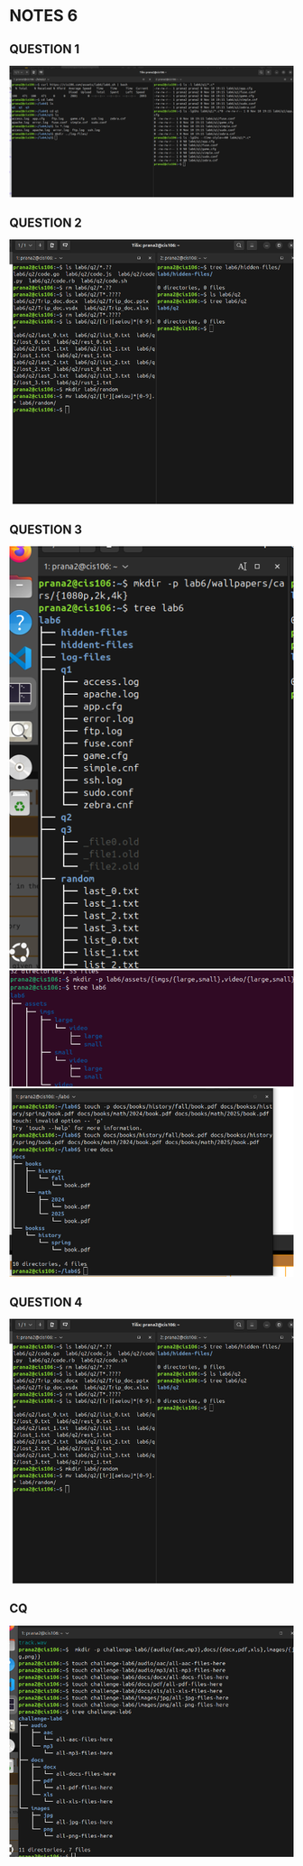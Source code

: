 # NOTES 6

## QUESTION 1 
![q1](lab6-p1.png)

## QUESTION 2
![q2](lab6-q2.png)

## QUESTION 3 
![q3](lab6-p3(1).png)
![q3](lab6-p3(2).png)
![q3](lab6-p3(3).png)

## QUESTION 4 
![q4](lab6-q4.png)

## CQ
![challange_question](challange_question.png)